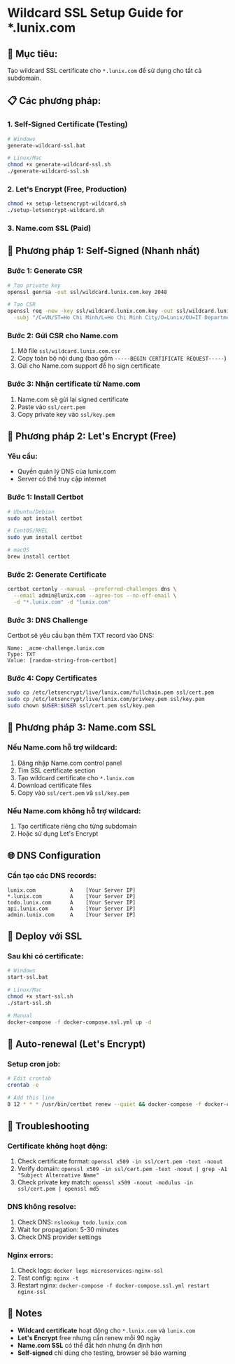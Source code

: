 # Wildcard SSL Setup Guide for *.lunix.com

## 🎯 **Mục tiêu:**
Tạo wildcard SSL certificate cho `*.lunix.com` để sử dụng cho tất cả subdomain.

## 📋 **Các phương pháp:**

### **1. Self-Signed Certificate (Testing)**
```bash
# Windows
generate-wildcard-ssl.bat

# Linux/Mac
chmod +x generate-wildcard-ssl.sh
./generate-wildcard-ssl.sh
```

### **2. Let's Encrypt (Free, Production)**
```bash
chmod +x setup-letsencrypt-wildcard.sh
./setup-letsencrypt-wildcard.sh
```

### **3. Name.com SSL (Paid)**

## 🔧 **Phương pháp 1: Self-Signed (Nhanh nhất)**

### **Bước 1: Generate CSR**
```bash
# Tạo private key
openssl genrsa -out ssl/wildcard.lunix.com.key 2048

# Tạo CSR
openssl req -new -key ssl/wildcard.lunix.com.key -out ssl/wildcard.lunix.com.csr \
  -subj "/C=VN/ST=Ho Chi Minh/L=Ho Chi Minh City/O=Lunix/OU=IT Department/CN=*.lunix.com"
```

### **Bước 2: Gửi CSR cho Name.com**
1. Mở file `ssl/wildcard.lunix.com.csr`
2. Copy toàn bộ nội dung (bao gồm `-----BEGIN CERTIFICATE REQUEST-----`)
3. Gửi cho Name.com support để họ sign certificate

### **Bước 3: Nhận certificate từ Name.com**
1. Name.com sẽ gửi lại signed certificate
2. Paste vào `ssl/cert.pem`
3. Copy private key vào `ssl/key.pem`

## 🔧 **Phương pháp 2: Let's Encrypt (Free)**

### **Yêu cầu:**
- Quyền quản lý DNS của lunix.com
- Server có thể truy cập internet

### **Bước 1: Install Certbot**
```bash
# Ubuntu/Debian
sudo apt install certbot

# CentOS/RHEL
sudo yum install certbot

# macOS
brew install certbot
```

### **Bước 2: Generate Certificate**
```bash
certbot certonly --manual --preferred-challenges dns \
  --email admin@lunix.com --agree-tos --no-eff-email \
  -d "*.lunix.com" -d "lunix.com"
```

### **Bước 3: DNS Challenge**
Certbot sẽ yêu cầu bạn thêm TXT record vào DNS:
```
Name: _acme-challenge.lunix.com
Type: TXT
Value: [random-string-from-certbot]
```

### **Bước 4: Copy Certificates**
```bash
sudo cp /etc/letsencrypt/live/lunix.com/fullchain.pem ssl/cert.pem
sudo cp /etc/letsencrypt/live/lunix.com/privkey.pem ssl/key.pem
sudo chown $USER:$USER ssl/cert.pem ssl/key.pem
```

## 🔧 **Phương pháp 3: Name.com SSL**

### **Nếu Name.com hỗ trợ wildcard:**
1. Đăng nhập Name.com control panel
2. Tìm SSL certificate section
3. Tạo wildcard certificate cho `*.lunix.com`
4. Download certificate files
5. Copy vào `ssl/cert.pem` và `ssl/key.pem`

### **Nếu Name.com không hỗ trợ wildcard:**
1. Tạo certificate riêng cho từng subdomain
2. Hoặc sử dụng Let's Encrypt

## 🌐 **DNS Configuration**

### **Cần tạo các DNS records:**
```
lunix.com           A    [Your Server IP]
*.lunix.com         A    [Your Server IP]
todo.lunix.com      A    [Your Server IP]
api.lunix.com       A    [Your Server IP]
admin.lunix.com     A    [Your Server IP]
```

## 🚀 **Deploy với SSL**

### **Sau khi có certificate:**
```bash
# Windows
start-ssl.bat

# Linux/Mac
chmod +x start-ssl.sh
./start-ssl.sh

# Manual
docker-compose -f docker-compose.ssl.yml up -d
```

## 🔄 **Auto-renewal (Let's Encrypt)**

### **Setup cron job:**
```bash
# Edit crontab
crontab -e

# Add this line
0 12 * * * /usr/bin/certbot renew --quiet && docker-compose -f docker-compose.ssl.yml restart nginx-ssl
```

## 🐛 **Troubleshooting**

### **Certificate không hoạt động:**
1. Check certificate format: `openssl x509 -in ssl/cert.pem -text -noout`
2. Verify domain: `openssl x509 -in ssl/cert.pem -text -noout | grep -A1 "Subject Alternative Name"`
3. Check private key match: `openssl x509 -noout -modulus -in ssl/cert.pem | openssl md5`

### **DNS không resolve:**
1. Check DNS: `nslookup todo.lunix.com`
2. Wait for propagation: 5-30 minutes
3. Check DNS provider settings

### **Nginx errors:**
1. Check logs: `docker logs microservices-nginx-ssl`
2. Test config: `nginx -t`
3. Restart nginx: `docker-compose -f docker-compose.ssl.yml restart nginx-ssl`

## 📝 **Notes**

- **Wildcard certificate** hoạt động cho `*.lunix.com` và `lunix.com`
- **Let's Encrypt** free nhưng cần renew mỗi 90 ngày
- **Name.com SSL** có thể đắt hơn nhưng ổn định hơn
- **Self-signed** chỉ dùng cho testing, browser sẽ báo warning
